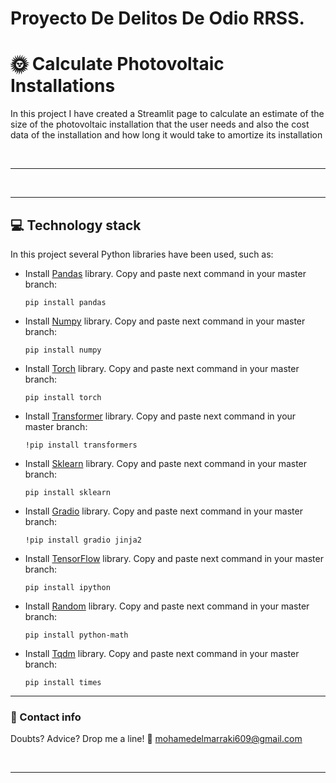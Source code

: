 # Proyecto De Delitos De Odio RRSS.

# :sun_with_face: **Calculate Photovoltaic Installations** 
In this project I have created a Streamlit page to calculate an estimate of the size of the photovoltaic installation that the user needs and also the cost data of the installation and how long it would take to amortize its installation


&nbsp;

---



&nbsp;

---

## :computer: **Technology stack**
In this project several Python libraries have been used, such as:

- Install [Pandas](https://pandas.pydata.org/docs/user_guide/index.html) library. Copy and paste next command in your master branch:
    ```
    pip install pandas
    ```
- Install [Numpy](https://numpy.org/doc/) library. Copy and paste next command in your master branch:
    ```
    pip install numpy 
    ```
- Install [Torch](https://pytorch.org/) library. Copy and paste next command in your master branch:
    ```
    pip install torch
    ```
- Install [Transformer](https://pypi.org/project/transformers/) library. Copy and paste next command in your master branch:
    ```
    !pip install transformers
    ```
- Install [Sklearn](https://scikit-learn.org/stable/) library. Copy and paste next command in your master branch:
    ```
    pip install sklearn
    ```
- Install [Gradio](https://gradio.app/) library. Copy and paste next command in your master branch:
    ```
    !pip install gradio jinja2
    ```
- Install [TensorFlow](https://www.tensorflow.org/?hl=es-419) library. Copy and paste next command in your master branch:
    ```
    pip install ipython
    ```
- Install [Random](https://docs.python.org/3/library/random.html) library. Copy and paste next command in your master branch:
    ```
    pip install python-math
    ```
- Install [Tqdm](https://tqdm.github.io/) library. Copy and paste next command in your master branch:
    ```
    pip install times
    ```



---

### :love_letter: Contact info
Doubts? Advice? Drop me a line! :hugs: mohamedelmarraki609@gmail.com

&nbsp;

---
